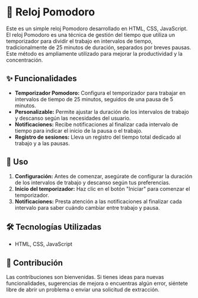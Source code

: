 # 🍅 Reloj Pomodoro

Este es un simple reloj Pomodoro desarrollado en HTML, CSS, JavaScript. El reloj Pomodoro es una técnica de gestión del tiempo que utiliza un temporizador para dividir el trabajo en intervalos de tiempo, tradicionalmente de 25 minutos de duración, separados por breves pausas. Este método es ampliamente utilizado para mejorar la productividad y la concentración.

## ✨  Funcionalidades

- **Temporizador Pomodoro:** Configura el temporizador para trabajar en intervalos de tiempo de 25 minutos, seguidos de una pausa de 5 minutos.
- **Personalizable:** Permite ajustar la duración de los intervalos de trabajo y descanso según las necesidades del usuario.
- **Notificaciones:** Recibe notificaciones al finalizar cada intervalo de tiempo para indicar el inicio de la pausa o el trabajo.
- **Registro de sesiones:** Lleva un registro del tiempo total dedicado al trabajo y a las pausas.

## 🚀 Uso

1. **Configuración:** Antes de comenzar, asegúrate de configurar la duración de los intervalos de trabajo y descanso según tus preferencias.
2. **Inicio del temporizador:** Haz clic en el botón "Iniciar" para comenzar el temporizador.
3. **Notificaciones:** Presta atención a las notificaciones al finalizar cada intervalo para saber cuándo cambiar entre trabajo y pausa.

## 🛠️ Tecnologías Utilizadas

- HTML, CSS, JavaScript

## 🤝 Contribución

Las contribuciones son bienvenidas. Si tienes ideas para nuevas funcionalidades, sugerencias de mejora o encuentras algún error, siéntete libre de abrir un problema o enviar una solicitud de extracción.
